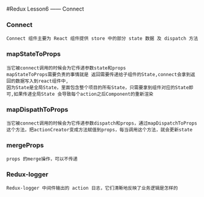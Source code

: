 #Redux Lesson6 —— Connect

### Connect
    Connect 组件主要为 React 组件提供 store 中的部分 state 数据 及 dispatch 方法

### mapStateToProps
    当它被connect调用的时候会为它传递参数state和props
    mapStateToProps需要负责的事情就是 返回需要传递给子组件的State,connect会拿到返回的数据写入到react组件中,
    因为State是全局State，里面包含整个项目的所有State，只需要拿到组件对应的State即可,如果传递全局State 会导致每个action之后Component的重新渲染

### mapDispathToProps
    当它被connect调用的时候会为它传递参数dispatch和props，通过mapDispatchToProps这个方法，把actionCreator变成方法赋值到props，每当调用这个方法，就会更新state

### mergeProps
    props 的merge操作，可以不传递

### Redux-logger
    Redux-logger 中间件输出的 action 日志，它们清晰地反映了业务逻辑是怎样的

